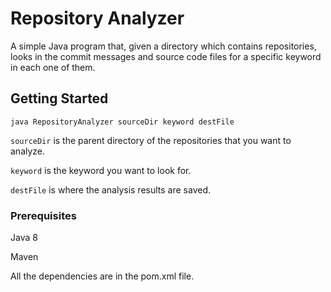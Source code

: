 # Repository Analyzer

A simple Java program that, given a directory which contains repositories, looks in the commit messages and source code files for a specific keyword in each one of them.

## Getting Started

```
java RepositoryAnalyzer sourceDir keyword destFile 
```

`sourceDir` is the parent directory of the repositories that you want to analyze.

`keyword` is the keyword you want to look for.

`destFile` is where the analysis results are saved.


### Prerequisites

Java 8

Maven

All the dependencies are in the pom.xml file.

